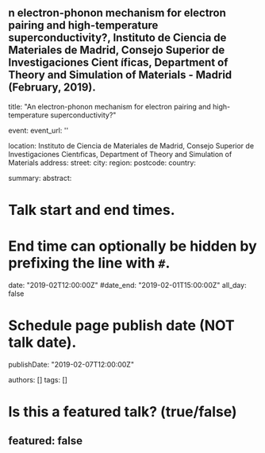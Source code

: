 n electron-phonon mechanism for electron pairing and high-temperature superconductivity?, Instituto de Ciencia de Materiales de Madrid, Consejo Superior de Investigaciones Cient ́ıficas, Department of Theory and Simulation of Materials - Madrid (February, 2019).
---
title: "An electron-phonon mechanism for electron pairing and high-temperature superconductivity?"

event: 
event_url: ''

location: Instituto de Ciencia de Materiales de Madrid, Consejo Superior de Investigaciones Cientıficas, Department of Theory and Simulation of Materials
address:
  street: 
  city: 
  region: 
  postcode: 
  country: 

summary: 
abstract:

# Talk start and end times.
#   End time can optionally be hidden by prefixing the line with `#`.
date: "2019-02T12:00:00Z"
#date_end: "2019-02-01T15:00:00Z"
all_day: false

# Schedule page publish date (NOT talk date).
publishDate: "2019-02-07T12:00:00Z"

authors: []
tags: []

# Is this a featured talk? (true/false)
featured: false
---
